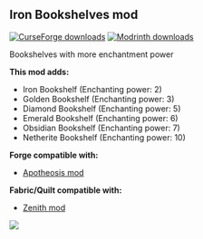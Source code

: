 <h2><strong>Iron Bookshelves mod</strong></h2>
<p><a href="https://www.curseforge.com/minecraft/mc-mods/iron-bookshelves"><img src="https://cf.way2muchnoise.eu/full_651738_downloads.svg?badge_style=flat" alt="CurseForge downloads" /></a> <a href="https://modrinth.com/mod/iron-bookshelves"><img src="https://img.shields.io/badge/dynamic/json?color=2d2d2d&amp;colorA=17b85a&amp;style=flat-square&amp;label=&amp;suffix= downloads&amp;query=downloads&amp;url=https://api.modrinth.com/v2/project/QmCOBeSP&amp;logo=modrinth&amp;logoColor=2d2d2d" alt="Modrinth downloads" /></a></p>

Bookshelves with more enchantment power

<strong>This mod adds:</strong>

- Iron Bookshelf (Enchanting power: 2)
- Golden Bookshelf (Enchanting power: 3)
- Diamond Bookshelf (Enchanting power: 5)
- Emerald Bookshelf (Enchanting power: 6)
- Obsidian Bookshelf (Enchanting power: 7)
- Netherite Bookshelf (Enchanting power: 10)

<strong>Forge compatible with:</strong>

- <a href="https://www.curseforge.com/minecraft/mc-mods/apotheosis" target="_blank">Apotheosis mod</a>

<strong>Fabric/Quilt compatible with:</strong>

- <a href="https://www.curseforge.com/minecraft/mc-mods/zenith" target="_blank">Zenith mod</a>

<img src="https://cdn.modrinth.com/data/QmCOBeSP/images/b93b96310b7cfa71b17cd0bc799d6d5f3b001e68.png">